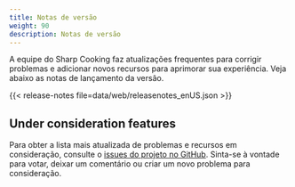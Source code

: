 ```yaml
---
title: Notas de versão
weight: 90
description: Notas de versão
---
```


A equipe do Sharp Cooking faz atualizações frequentes para corrigir problemas e adicionar novos recursos para aprimorar sua experiência. Veja abaixo as notas de lançamento da versão.

{{< release-notes file=data/web/releasenotes_enUS.json >}}

## Under consideration features
Para obter a lista mais atualizada de problemas e recursos em consideração, consulte o [issues do projeto no GitHub](https://github.com/jlucaspains/sharp-cooking-web/issues). Sinta-se à vontade para votar, deixar um comentário ou criar um novo problema para consideração.